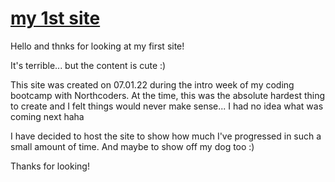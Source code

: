 # [my 1st site](https://bh1.netlify.app/)

Hello and thnks for looking at my first site! 

It's terrible... but the content is cute :)

This site was created on 07.01.22 during the intro week of my coding bootcamp with Northcoders. At the time, this was the absolute hardest thing to create and I felt things would never make sense... I had no idea what was coming next haha

I have decided to host the site to show how much I've progressed in such a small amount of time. And maybe to show off my dog too :)

Thanks for looking!
